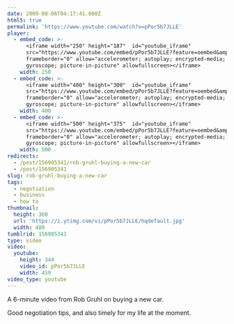 ```yaml
---
date: 2009-08-06T04:17:41.000Z
html5: true
permalink: 'https://www.youtube.com/watch?v=pPor5b7JLLE'
player:
  - embed_code: >-
      <iframe width="250" height="187"  id="youtube_iframe"
      src="https://www.youtube.com/embed/pPor5b7JLLE?feature=oembed&amp;enablejsapi=1&amp;origin=https://safe.txmblr.com&amp;wmode=opaque"
      frameborder="0" allow="accelerometer; autoplay; encrypted-media;
      gyroscope; picture-in-picture" allowfullscreen></iframe>
    width: 250
  - embed_code: >-
      <iframe width="400" height="300"  id="youtube_iframe"
      src="https://www.youtube.com/embed/pPor5b7JLLE?feature=oembed&amp;enablejsapi=1&amp;origin=https://safe.txmblr.com&amp;wmode=opaque"
      frameborder="0" allow="accelerometer; autoplay; encrypted-media;
      gyroscope; picture-in-picture" allowfullscreen></iframe>
    width: 400
  - embed_code: >-
      <iframe width="500" height="375"  id="youtube_iframe"
      src="https://www.youtube.com/embed/pPor5b7JLLE?feature=oembed&amp;enablejsapi=1&amp;origin=https://safe.txmblr.com&amp;wmode=opaque"
      frameborder="0" allow="accelerometer; autoplay; encrypted-media;
      gyroscope; picture-in-picture" allowfullscreen></iframe>
    width: 500
redirects:
  - /post/156905341/rob-gruhl-buying-a-new-car
  - /post/156905341
slug: rob-gruhl-buying-a-new-car
tags:
  - negotiation
  - business
  - how to
thumbnail:
  height: 360
  url: 'https://i.ytimg.com/vi/pPor5b7JLLE/hqdefault.jpg'
  width: 480
tumblrid: 156905341
type: video
video:
  youtube:
    height: 344
    video_id: pPor5b7JLLE
    width: 459
video_type: youtube
---
```

<p>A 6-minute video from Rob Gruhl on buying a new car.</p>

<p>Good negotiation tips, and also timely for my life at the moment.</p>
